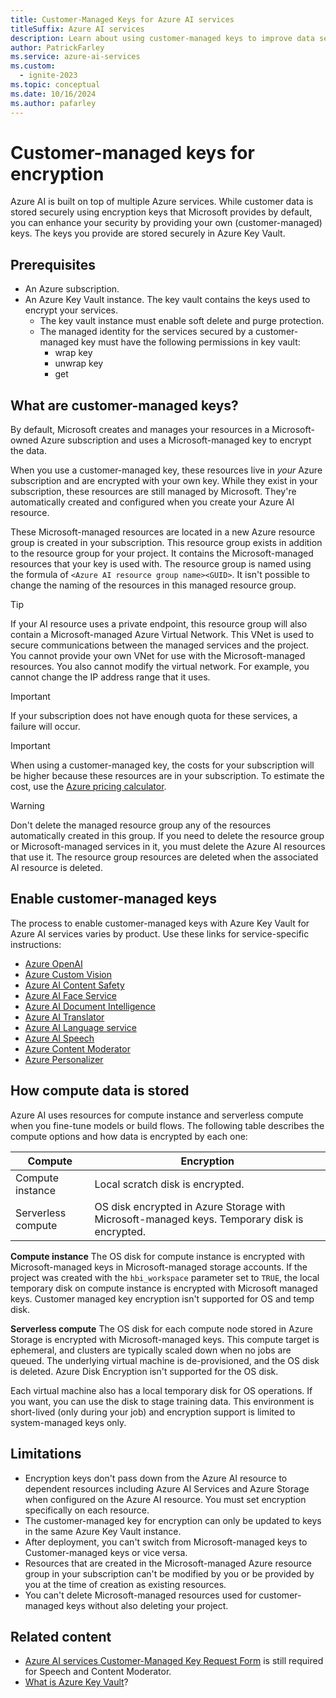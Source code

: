 ```yaml
---
title: Customer-Managed Keys for Azure AI services
titleSuffix: Azure AI services
description: Learn about using customer-managed keys to improve data security with Azure AI services.
author: PatrickFarley
ms.service: azure-ai-services
ms.custom:
  - ignite-2023
ms.topic: conceptual
ms.date: 10/16/2024
ms.author: pafarley
---
```


# Customer-managed keys for encryption

Azure AI is built on top of multiple Azure services. While customer data is stored securely using encryption keys that Microsoft provides by default, you can enhance your security by providing your own (customer-managed) keys. The keys you provide are stored securely in Azure Key Vault.

## Prerequisites

* An Azure subscription.
* An Azure Key Vault instance. The key vault contains the keys used to encrypt your services.
    * The key vault instance must enable soft delete and purge protection.
    * The managed identity for the services secured by a customer-managed key must have the following permissions in key vault:
        * wrap key
        * unwrap key
        * get

## What are customer-managed keys?

By default, Microsoft creates and manages your resources in a Microsoft-owned Azure subscription and uses a Microsoft-managed key to encrypt the data. 

When you use a customer-managed key, these resources live in _your_ Azure subscription and are encrypted with your own key. While they exist in your subscription, these resources are still managed by Microsoft. They're automatically created and configured when you create your Azure AI resource. 

These Microsoft-managed resources are located in a new Azure resource group is created in your subscription. This resource group exists in addition to the resource group for your project. It contains the Microsoft-managed resources that your key is used with. The resource group is named using the formula of `<Azure AI resource group name><GUID>`. It isn't possible to change the naming of the resources in this managed resource group.

> [!TIP]
> If your AI resource uses a private endpoint, this resource group will also contain a Microsoft-managed Azure Virtual Network. This VNet is used to secure communications between the managed services and the project. You cannot provide your own VNet for use with the Microsoft-managed resources. You also cannot modify the virtual network. For example, you cannot change the IP address range that it uses.

> [!IMPORTANT]
> If your subscription does not have enough quota for these services, a failure will occur.

> [!IMPORTANT]
> When using a customer-managed key, the costs for your subscription will be higher because these resources are in your subscription. To estimate the cost, use the [Azure pricing calculator](https://azure.microsoft.com/pricing/calculator/).

> [!WARNING]
> Don't delete the managed resource group any of the resources automatically created in this group. If you need to delete the resource group or Microsoft-managed services in it, you must delete the Azure AI resources that use it. The resource group resources are deleted when the associated AI resource is deleted.

## Enable customer-managed keys

The process to enable customer-managed keys with Azure Key Vault for Azure AI services varies by product. Use these links for service-specific instructions:

* [Azure OpenAI](../openai/encrypt-data-at-rest.md)
* [Azure Custom Vision ](../custom-vision-service/encrypt-data-at-rest.md)
* [Azure AI Content Safety ](../content-safety/how-to/encrypt-data-at-rest.md)
* [Azure AI Face Service ](../computer-vision/identity-encrypt-data-at-rest.md)
* [Azure AI Document Intelligence ](../../ai-services/document-intelligence/authentication/encrypt-data-at-rest.md)
* [Azure AI Translator ](../translator/encrypt-data-at-rest.md)
* [Azure AI Language service ](../language-service/concepts/encryption-data-at-rest.md)
* [Azure AI Speech ](../speech-service/speech-encryption-of-data-at-rest.md)
* [Azure Content Moderator ](../Content-Moderator/encrypt-data-at-rest.md)
* [Azure Personalizer ](../personalizer/encrypt-data-at-rest.md)

## How compute data is stored

Azure AI uses resources for compute instance and serverless compute when you fine-tune models or build flows. The following table describes the compute options and how data is encrypted by each one:

| Compute | Encryption |
| ----- | ----- |
| Compute instance | Local scratch disk is encrypted. |
| Serverless compute | OS disk encrypted in Azure Storage with Microsoft-managed keys. Temporary disk is encrypted. |

**Compute instance**
The OS disk for compute instance is encrypted with Microsoft-managed keys in Microsoft-managed storage accounts. If the project was created with the `hbi_workspace` parameter set to `TRUE`, the local temporary disk on compute instance is encrypted with Microsoft managed keys. Customer managed key encryption isn't supported for OS and temp disk.

**Serverless compute**
The OS disk for each compute node stored in Azure Storage is encrypted with Microsoft-managed keys. This compute target is ephemeral, and clusters are typically scaled down when no jobs are queued. The underlying virtual machine is de-provisioned, and the OS disk is deleted. Azure Disk Encryption isn't supported for the OS disk. 

Each virtual machine also has a local temporary disk for OS operations. If you want, you can use the disk to stage training data. This environment is short-lived (only during your job) and encryption support is limited to system-managed keys only.

## Limitations

* Encryption keys don't pass down from the Azure AI resource to dependent resources including Azure AI Services and Azure Storage when configured on the Azure AI resource. You must set encryption specifically on each resource.
* The customer-managed key for encryption can only be updated to keys in the same Azure Key Vault instance.
* After deployment, you can't switch from Microsoft-managed keys to Customer-managed keys or vice versa.
* Resources that are created in the Microsoft-managed Azure resource group in your subscription can't be modified by you or be provided by you at the time of creation as existing resources.
* You can't delete Microsoft-managed resources used for customer-managed keys without also deleting your project.

## Related content

* [Azure AI services Customer-Managed Key Request Form](https://aka.ms/cogsvc-cmk) is still required for Speech and Content Moderator.
* [What is Azure Key Vault](/azure/key-vault/general/overview)?
